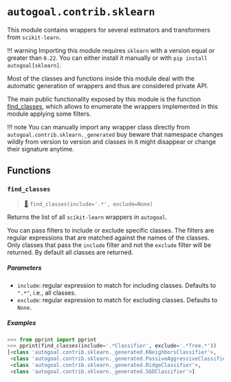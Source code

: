 # `autogoal.contrib.sklearn`

This module contains wrappers for several estimators and transformers
from `scikit-learn`.

!!! warning
    Importing this module requires `sklearn` with a version equal or greater
    than `0.22`. You can either install it manually or with `pip install autogoal[sklearn]`.

Most of the classes and functions inside this module deal with the automatic
generation of wrappers and thus are considered private API.

The main public functionality exposed by this module is the function
[find_classes](/api/autogoal.contrib.sklearn/#find_classes), which allows to
enumerate the wrappers implemented in this module applying some filters.

!!! note
    You can manually import any wrapper class directly from `autogoal.contrib.sklearn._generated`
    buy beware that namespace changes wildly from version to version and classes in it
    might disappear or change their signature anytime.

## Functions

### `find_classes`

> [📝](https://github.com/autogoal/autogoal/blob/master/autogoal/contrib/sklearn/__init__.py#L37)
> `find_classes(include='.*', exclude=None)`


Returns the list of all `scikit-learn` wrappers in `autogoal`.

You can pass filters to include or exclude specific classes.
The filters are regular expressions that are matched against
the names of the classes. Only classes that pass the `include` filter
and not the `exclude` filter will be returned.
By default all classes are returned.

##### Parameters

- `include`: regular expression to match for including classes. Defaults to `".*"`, i.e., all classes.
- `exclude`: regular expression to match for excluding classes. Defaults to `None`.

##### Examples

```python
>>> from pprint import pprint
>>> pprint(find_classes(include='.*Classifier', exclude='.*Tree.*'))
[<class 'autogoal.contrib.sklearn._generated.KNeighborsClassifier'>,
 <class 'autogoal.contrib.sklearn._generated.PassiveAggressiveClassifier'>,
 <class 'autogoal.contrib.sklearn._generated.RidgeClassifier'>,
 <class 'autogoal.contrib.sklearn._generated.SGDClassifier'>]

```

